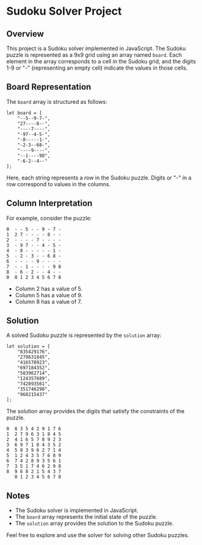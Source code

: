 # Sudoku Solver Project

## Overview

This project is a Sudoku solver implemented in JavaScript. The Sudoku puzzle is represented as a 9x9 grid using an array named `board`. Each element in the array corresponds to a cell in the Sudoku grid, and the digits 1-9 or "-" (representing an empty cell) indicate the values in those cells.

## Board Representation

The `board` array is structured as follows:

```
let board = [
    "--5--9-7-",
    "27----8--",
    "----7----",
    "-97--4-5-",
    "-8-----1-",
    "-2-3--68-",
    "----9----",
    "--1----98",
    "-6-2--4--" 
];
```

Here, each string represents a row in the Sudoku puzzle. Digits or "-" in a row correspond to values in the columns.

## Column Interpretation

For example, consider the puzzle:

```
0  - - 5 - - 9 - 7 -
1  2 7 - - - - 8 - -
2  - - - - 7 - - - -
3  - 9 7 - - 4 - 5 -
4  - 8 - - - - - 1 -
5  - 2 - 3 - - 6 8 -
6  - - - - 9 - - - -
7  - - 1 - - - - 9 8
8  - 6 - 2 - - 4 - -
0  0 1 2 3 4 5 6 7 8
```

- Column 2 has a value of 5.
- Column 5 has a value of 9.
- Column 8 has a value of 7.

## Solution

A solved Sudoku puzzle is represented by the `solution` array:

```
let solution = [
    "835429176",
    "279631845",
    "416578923",
    "697184352",
    "583962714",
    "124357689",
    "742893561",
    "351746298",
    "968215437"
];
```

The solution array provides the digits that satisfy the constraints of the puzzle.

```
0  8 3 5 4 2 9 1 7 6
1  2 7 9 6 3 1 8 4 5
2  4 1 6 5 7 8 9 2 3
3  6 9 7 1 8 4 3 5 2
4  5 8 3 9 6 2 7 1 4
5  1 2 4 3 5 7 6 8 9
6  7 4 2 8 9 3 5 6 1
7  3 5 1 7 4 6 2 9 8
8  9 6 8 2 1 5 4 3 7
   0 1 2 3 4 5 6 7 8
```

## Notes

- The Sudoku solver is implemented in JavaScript.
- The `board` array represents the initial state of the puzzle.
- The `solution` array provides the solution to the Sudoku puzzle.

Feel free to explore and use the solver for solving other Sudoku puzzles.